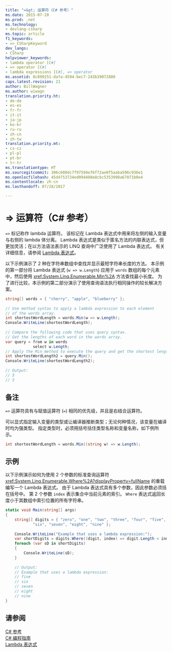 ```yaml
---
title: "=&gt; 运算符（C# 参考）"
ms.date: 2015-07-20
ms.prod: .net
ms.technology:
- devlang-csharp
ms.topic: article
f1_keywords:
- =>_CSharpKeyword
dev_langs:
- CSharp
helpviewer_keywords:
- lambda operator [C#]
- => operator [C#]
- lambda expressions [C#], => operator
ms.assetid: 8c899251-dafa-4594-bec7-243b39072880
caps.latest.revision: 21
author: BillWagner
ms.author: wiwagn
translation.priority.ht:
- de-de
- es-es
- fr-fr
- it-it
- ja-jp
- ko-kr
- ru-ru
- zh-cn
- zh-tw
translation.priority.mt:
- cs-cz
- pl-pl
- pt-br
- tr-tr
ms.translationtype: HT
ms.sourcegitcommit: 306c608dc7f97594ef6f72ae0f5aaba596c936e1
ms.openlocfilehash: 45d4753724ed094408e8cbc5353998a67071b0e4
ms.contentlocale: zh-cn
ms.lasthandoff: 07/28/2017

---
```

# <a name="gt-operator-c-reference"></a>=&gt; 运算符（C# 参考）
`=>` 标记称作 lambda 运算符。 该标记在 Lambda 表达式中用来将左侧的输入变量与右侧的 lambda 体分离。 Lambda 表达式是类似于匿名方法的内联表达式，但更加灵活；在以方法语法表示的 LINQ 查询中广泛使用了 Lambda 表达式。 有关详细信息，请参阅 [Lambda 表达式](../../../csharp/programming-guide/statements-expressions-operators/lambda-expressions.md)。  
  
 以下示例演示了 2 种在字符串数组中查找并显示最短字符串长度的方法。 本示例的第一部分将 Lambda 表达式 (`w => w.Length`) 应用于 `words` 数组的每个元素中，然后使用 <xref:System.Linq.Enumerable.Min%2A> 方法查找最小长度。 为了进行比较，本示例的第二部分演示了使用查询语法执行相同操作的较长解决方案。  
  
```csharp  
string[] words = { "cherry", "apple", "blueberry" };  
  
// Use method syntax to apply a lambda expression to each element  
// of the words array.   
int shortestWordLength = words.Min(w => w.Length);  
Console.WriteLine(shortestWordLength);  
  
// Compare the following code that uses query syntax.  
// Get the lengths of each word in the words array.  
var query = from w in words  
            select w.Length;  
// Apply the Min method to execute the query and get the shortest length.  
int shortestWordLength2 = query.Min();  
Console.WriteLine(shortestWordLength2);  
  
// Output:   
// 5  
// 5  
```  
  
## <a name="remarks"></a>备注  
 `=>` 运算符具有与赋值运算符 (`=`) 相同的优先级，并且是右结合运算符。  
  
 可以显式指定输入变量的类型或让编译器推断类型；无论何种情况，该变量在编译时均为强类型。 指定类型时，必须用括号括住类型名称和变量名称，如下例所示。  
  
```csharp  
int shortestWordLength = words.Min((string w) => w.Length);  
```  
  
## <a name="example"></a>示例  
 以下示例演示如何为使用 2 个参数的标准查询运算符 <xref:System.Linq.Enumerable.Where%2A?displayProperty=fullName> 的重载编写一个 Lambda 表达式。 由于 Lambda 表达式具有多个参数，因此参数必须括在括号中。 第 2 个参数 `index` 表示集合中当前元素的索引。 `Where` 表达式返回长度小于其数组中索引位置的所有字符串。  
  
```csharp  
static void Main(string[] args)  
{  
    string[] digits = { "zero", "one", "two", "three", "four", "five",   
            "six", "seven", "eight", "nine" };  
  
    Console.WriteLine("Example that uses a lambda expression:");  
    var shortDigits = digits.Where((digit, index) => digit.Length < index);  
    foreach (var sD in shortDigits)  
    {  
        Console.WriteLine(sD);  
    }  
  
    // Output:  
    // Example that uses a lambda expression:  
    // five  
    // six  
    // seven  
    // eight  
    // nine  
}  
```  
  
## <a name="see-also"></a>请参阅  
 [C# 参考](../../../csharp/language-reference/index.md)   
 [C# 编程指南](../../../csharp/programming-guide/index.md)   
 [Lambda 表达式](../../../csharp/programming-guide/statements-expressions-operators/lambda-expressions.md)

